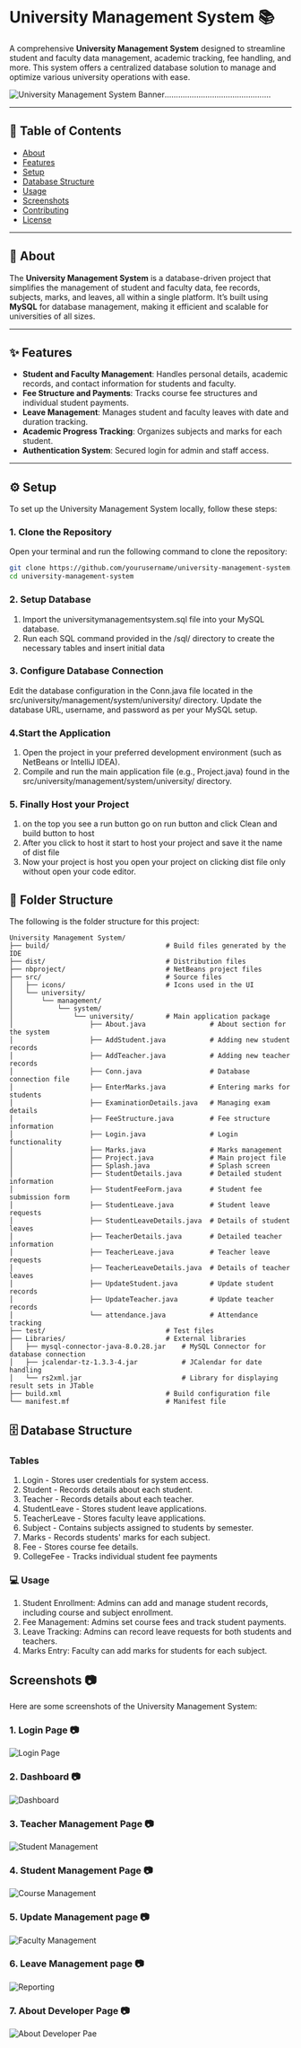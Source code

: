 # University Management System 📚

A comprehensive **University Management System** designed to streamline student and faculty data management, academic tracking, fee handling, and more. This system offers a centralized database solution to manage and optimize various university operations with ease.

![University Management System Banner](https://github.com/amitkumardemo/University-Management-System/blob/main/Images/Main%20Page)...............................................

---

## 📑 Table of Contents
- [About](#about)
- [Features](#features)
- [Setup](#setup)
- [Database Structure](#database-structure)
- [Usage](#usage)
- [Screenshots](#screenshots)
- [Contributing](#contributing)
- [License](#license)

---

## 📘 About
The **University Management System** is a database-driven project that simplifies the management of student and faculty data, fee records, subjects, marks, and leaves, all within a single platform. It’s built using **MySQL** for database management, making it efficient and scalable for universities of all sizes.

---

## ✨ Features
- **Student and Faculty Management**: Handles personal details, academic records, and contact information for students and faculty.
- **Fee Structure and Payments**: Tracks course fee structures and individual student payments.
- **Leave Management**: Manages student and faculty leaves with date and duration tracking.
- **Academic Progress Tracking**: Organizes subjects and marks for each student.
- **Authentication System**: Secured login for admin and staff access.

---

## ⚙️ Setup

To set up the University Management System locally, follow these steps:

### 1. Clone the Repository

Open your terminal and run the following command to clone the repository:
```bash
git clone https://github.com/yourusername/university-management-system.git
cd university-management-system
```

### 2. Setup Database 
1. Import the universitymanagementsystem.sql file into your MySQL database.
2. Run each SQL command provided in the /sql/ directory to create the necessary tables and insert initial data

### 3. Configure Database Connection
Edit the database configuration in the Conn.java file located in the src/university/management/system/university/ directory. Update the database URL, username, and password as per your MySQL setup.

### 4.Start the Application
1. Open the project in your preferred development environment (such as NetBeans or IntelliJ IDEA).
2. Compile and run the main application file (e.g., Project.java) found in the src/university/management/system/university/ directory.

### 5. Finally Host your Project

1. on the top you see a run button go on run button and click Clean and build button to host
2. After you click to host it start to host your project and save it the name of dist file 
3. Now your project is host you open your project on clicking dist file only without open your code editor.
   
## 📂 Folder Structure

The following is the folder structure for this project:

```plaintext
University Management System/
├── build/                             # Build files generated by the IDE
├── dist/                              # Distribution files
├── nbproject/                         # NetBeans project files
├── src/                               # Source files
│   ├── icons/                         # Icons used in the UI
│   └── university/
│       └── management/
│           └── system/
│               └── university/        # Main application package
│                   ├── About.java                # About section for the system
│                   ├── AddStudent.java           # Adding new student records
│                   ├── AddTeacher.java           # Adding new teacher records
│                   ├── Conn.java                 # Database connection file
│                   ├── EnterMarks.java           # Entering marks for students
│                   ├── ExaminationDetails.java   # Managing exam details
│                   ├── FeeStructure.java         # Fee structure information
│                   ├── Login.java                # Login functionality
│                   ├── Marks.java                # Marks management
│                   ├── Project.java              # Main project file
│                   ├── Splash.java               # Splash screen
│                   ├── StudentDetails.java       # Detailed student information
│                   ├── StudentFeeForm.java       # Student fee submission form
│                   ├── StudentLeave.java         # Student leave requests
│                   ├── StudentLeaveDetails.java  # Details of student leaves
│                   ├── TeacherDetails.java       # Detailed teacher information
│                   ├── TeacherLeave.java         # Teacher leave requests
│                   ├── TeacherLeaveDetails.java  # Details of teacher leaves
│                   ├── UpdateStudent.java        # Update student records
│                   ├── UpdateTeacher.java        # Update teacher records
│                   └── attendance.java           # Attendance tracking
├── test/                              # Test files
├── Libraries/                         # External libraries
│   ├── mysql-connector-java-8.0.28.jar    # MySQL Connector for database connection
│   ├── jcalendar-tz-1.3.3-4.jar           # JCalendar for date handling
│   └── rs2xml.jar                         # Library for displaying result sets in JTable
├── build.xml                          # Build configuration file
└── manifest.mf                        # Manifest file

```
## 🗄️ Database Structure
### Tables
1. Login - Stores user credentials for system access.
2. Student - Records details about each student.
3. Teacher - Records details about each teacher.
4. StudentLeave - Stores student leave applications.
5. TeacherLeave - Stores faculty leave applications.
6. Subject - Contains subjects assigned to students by semester.
7. Marks - Records students' marks for each subject.
8. Fee - Stores course fee details.
9. CollegeFee - Tracks individual student fee payments

### 💻 Usage
1. Student Enrollment: Admins can add and manage student records, including course and subject enrollment.
2. Fee Management: Admins set course fees and track student payments.
3. Leave Tracking: Admins can record leave requests for both students and teachers.
4. Marks Entry: Faculty can add marks for students for each subject.

## Screenshots 📷

Here are some screenshots of the University Management System:

### 1. Login Page 📷
![Login Page](https://github.com/amitkumardemo/University-Management-System/blob/main/Images/Login%20Page)

### 2. Dashboard 📷
![Dashboard](https://github.com/amitkumardemo/University-Management-System/blob/main/Images/Main%20Page)

### 3. Teacher Management Page 📷

![Student Management](https://github.com/amitkumardemo/University-Management-System/blob/main/Images/New%20Teacher%20Page)

### 4. Student Management Page 📷
![Course Management](https://github.com/amitkumardemo/University-Management-System/blob/main/Images/Student%20Page)

### 5. Update Management page 📷
![Faculty Management](https://github.com/amitkumardemo/University-Management-System/blob/main/Images/Update%20Teacher%20Details)

### 6. Leave Management page 📷
![Reporting](https://github.com/amitkumardemo/University-Management-System/blob/main/Images/Apply%20Leave%20Page)

### 7. About Developer Page 📷
![About Developer Pae](https://github.com/amitkumardemo/University-Management-System/blob/main/Images/About%20Developer)

